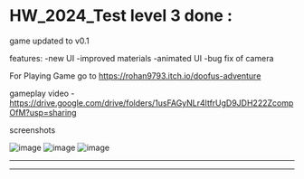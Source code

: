 # HW_2024_Test level 3 done :

game updated to v0.1

features:
-new UI
-improved materials 
-animated UI
-bug fix of camera

For Playing Game go to https://rohan9793.itch.io/doofus-adventure

gameplay video - https://drive.google.com/drive/folders/1usFAGyNLr4ltfrUgD9JDH222ZcompOfM?usp=sharing

screenshots 

![image](https://github.com/user-attachments/assets/eaaf90db-6f2a-4d27-a9b1-5b555a020e07)
![image](https://github.com/user-attachments/assets/3689db6a-b020-4297-9b53-cd6e558607a0)
![image](https://github.com/user-attachments/assets/aa48c623-8dd9-48a8-8179-7e1aa9ad0015)

-----------------------------------------------------------------------------------------------------------------



-----------------------------------------------------------------------------------------------------------------
